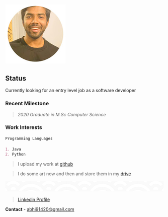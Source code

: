 ![logo](/img/Logo.jpg)
---
## Status
Currently looking for an entry level job as a software developer
### **Recent Milestone**
> *2020 Graduate in M.Sc Computer Science*

### **Work Interests**
```markdown
Programming Languages

1. Java 
2. Python
```
> I upload my work at [github](https://github.com/abhi91420)

> I do some art now and then and store them in my [drive](https://drive.google.com/drive/folders/1YBuPJutsoaONGTz1AgFWBIhHaQbddM08)

![pattern](/img/pattern1.png)

> [Linkedin Profile](https://www.linkedin.com/in/abhishek-guntaka-32922469/)

**Contact** - abhi91420@gmail.com
